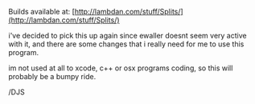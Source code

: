 Builds available at: [http://lambdan.com/stuff/Splits/](http://lambdan.com/stuff/Splits/)

i've decided to pick this up again since ewaller doesnt seem very active with it, and there are some changes that i really need for me to use this program.

im not used at all to xcode, c++ or osx programs coding, so this will probably be a bumpy ride.

/DJS

